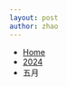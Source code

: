 ```yaml
---
layout: post
author: zhao
---
```

<ul class="breadcrumb">
    <li><a href="#">Home</a></li>
    <li><a href="#">2024</a></li>
    <li class="active">五月</li>
</ul>